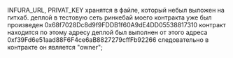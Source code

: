 INFURA_URL, PRIVAT_KEY хранятся в файле, который небыл выложен на гитхаб.
деплой в тестовую сеть ринкебай моего контракта уже был произведен
0x68f7028Dc8d9f9FDDB1f60A9dE4DD05538817310 контракт находится по этому адресу
деплой был выполнен от этого адреса 0xf39Fd6e51aad88F6F4ce6aB8827279cffFb92266
следовательно в контракте он является "owner";
